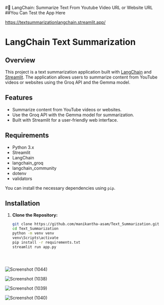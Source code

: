 #🦜 LangChain: Summarize Text From Youtube Video URL or Website URL
##You Can Test the App Here 

https://textsummarizationlangchain.streamlit.app/

# LangChain Text Summarization

## Overview

This project is a text summarization application built with
[LangChain](https://langchain.com/) and [Streamlit](https://streamlit.io/).
The application allows users to summarize content from YouTube videos or websites using the Groq API and the Gemma model.

## Features

- Summarize content from YouTube videos or websites.
- Use the Groq API with the Gemma model for summarization.
- Built with Streamlit for a user-friendly web interface.

## Requirements

- Python 3.x
- Streamlit
- LangChain
- langchain_groq
- langchain_community
- dotenv
- validators

You can install the necessary dependencies using `pip`. 

## Installation

1. **Clone the Repository:**

   ```bash
   git clone https://github.com/manikantha-asam/Text_Summarization.git
   cd Text_Summarization
   python -m venv venv
   venv\Scripts\activate
   pip install -r requirements.txt
   streamlit run app.py





![Screenshot (1044)](https://github.com/user-attachments/assets/e2a0b6cc-fbc8-4818-8ffc-6a40c905884e)


![Screenshot (1038)](https://github.com/user-attachments/assets/b23791f1-34e3-4bed-b6a9-ded36eeb38ec)


![Screenshot (1039)](https://github.com/user-attachments/assets/593525da-ab97-4912-91eb-bc91f71c7c19)


![Screenshot (1040)](https://github.com/user-attachments/assets/6b7cbfe5-67c0-47cc-808f-cde6c61deab8)



